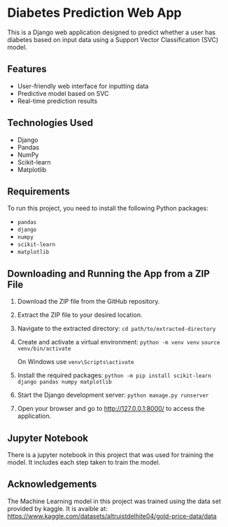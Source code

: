 # Diabetes Prediction Web App

This is a Django web application designed to predict whether a user has diabetes based on input data using a Support Vector Classification (SVC) model.

## Features

- User-friendly web interface for inputting data
- Predictive model based on SVC
- Real-time prediction results

## Technologies Used

- Django
- Pandas
- NumPy
- Scikit-learn
- Matplotlib

## Requirements

To run this project, you need to install the following Python packages:

- `pandas`
- `django`
- `numpy`
- `scikit-learn`
- `matplotlib`

## Downloading and Running the App from a ZIP File
1. Download the ZIP file from the GitHub repository.

2. Extract the ZIP file to your desired location.

3. Navigate to the extracted directory:
`cd path/to/extracted-directory`

4. Create and activate a virtual environment:
`python -m venv venv`
`source venv/bin/activate`

   On Windows use `venv\Scripts\activate`

6. Install the required packages:
`python -m pip install scikit-learn django pandas numpy matplotlib`

7. Start the Django development server:
`python manage.py runserver`

8. Open your browser and go to http://127.0.0.1:8000/ to access the application.

## Jupyter Notebook
There is a jupyter notebook in this project that was used for training the model. It includes each step taken to train the model.

## Acknowledgements
The Machine Learning model in this project was trained using the data set provided by kaggle. It is avaible at: https://www.kaggle.com/datasets/altruistdelhite04/gold-price-data/data

